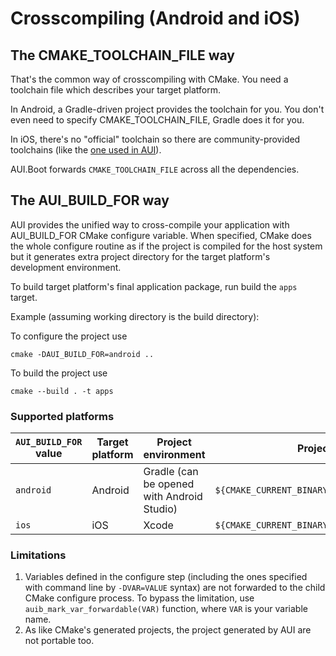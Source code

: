 # Crosscompiling (Android and iOS)

## The CMAKE_TOOLCHAIN_FILE way

That's the common way of crosscompiling with CMake. You need a toolchain file which describes your target platform.

In Android, a Gradle-driven project provides the toolchain for you. You don't even need to specify CMAKE_TOOLCHAIN_FILE, 
 Gradle does it for you.

In iOS, there's no "official" toolchain so there are community-provided toolchains
(like the [one used in AUI](https://raw.githubusercontent.com/aui-framework/aui/master/cmake/toolchains/arm64-ios.cmake)).

AUI.Boot forwards `CMAKE_TOOLCHAIN_FILE` across all the dependencies.

## The AUI_BUILD_FOR way

AUI provides the unified way to cross-compile your application with AUI_BUILD_FOR CMake configure variable. When
specified, CMake does the whole configure routine as if the project is compiled for the host system but it generates
extra project directory for the target platform's development environment.

To build target platform's final application package, run build the `apps` target. 

Example (assuming working directory is the build directory):

To configure the project use
```
cmake -DAUI_BUILD_FOR=android ..
```

To build the project use
```
cmake --build . -t apps
```


### Supported platforms

| `AUI_BUILD_FOR` value | Target platform | Project environment                        | Project dir                                  |
|-----------------------|-----------------|--------------------------------------------|----------------------------------------------|
| `android`             | Android         | Gradle (can be opened with Android Studio) | `${CMAKE_CURRENT_BINARY_DIR}/gradle_project` |
| `ios`                 | iOS             | Xcode                                      | `${CMAKE_CURRENT_BINARY_DIR}/xcode_project`  |


### Limitations

1. Variables defined in the configure step (including the ones specified with command line by `-DVAR=VALUE` syntax) are
   not forwarded to the child CMake configure process. To bypass the limitation, use `auib_mark_var_forwardable(VAR)` 
   function, where `VAR` is your variable name.
2. As like CMake's generated projects, the project generated by AUI are not portable too.